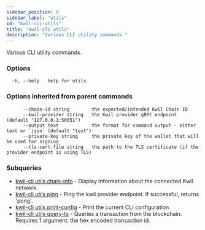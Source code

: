 ```yaml
---
sidebar_position: 0
sidebar_label: "utils"
id: "kwil-cli-utils"
title: "kwil-cli utils"
description: "Various CLI utility commands."
---
```


Various CLI utility commands.

### Options

```
  -h, --help   help for utils
```

### Options inherited from parent commands

```
      --chain-id string        the expected/intended Kwil Chain ID
      --kwil-provider string   the Kwil provider gRPC endpoint (default "127.0.0.1:50051")
      --output text            the format for command output - either text or `json` (default "text")
      --private-key string     the private key of the wallet that will be used for signing
      --tls-cert-file string   the path to the TLS certificate (if the provider endpoint is using TLS)
```

### Subqueries

* [kwil-cli utils chain-info](./chain-info)	 - Display information about the connected Kwil network.
* [kwil-cli utils ping](./ping)	 - Ping the kwil provider endpoint.  If successful, returns 'pong'.
* [kwil-cli utils print-config](./print-config)	 - Print the current CLI configuration.
* [kwil-cli utils query-tx](./query-tx)	 - Queries a transaction from the blockchain. Requires 1 argument: the hex encoded transaction id.

